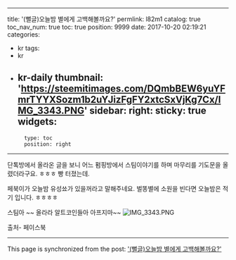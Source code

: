 
---
title: '(뻘글)오늘밤 별에게 고백해볼까요?'
permlink: l82m1
catalog: true
toc_nav_num: true
toc: true
position: 9999
date: 2017-10-20 02:19:21
categories:
- kr
tags:
- kr
- kr-daily
thumbnail: 'https://steemitimages.com/DQmbBEW6yuYFmrTYYXSozm1b2uYJizFgFY2xtcSxVjKg7Cx/IMG_3343.PNG'
sidebar:
    right:
        sticky: true
widgets:
    -
        type: toc
        position: right
---


단톡방에서 올라온 글을 보니 어느 펌핑방에서 스팀이야기를 하며 마무리를 기도문을 올렸더라구요. ㅎㅎㅎ 빵 터졌는데. 

페북이가 오늘밤 유성쑈가 있을꺼라고 말해주네요.  벌똥별에 소원을 빈다면 오늘밤은 적기 입니다. ㅎㅎㅎㅎ

스팀아 ~~ 올라라 
알트코인들아 아프지마~~
![IMG_3343.PNG](https://steemitimages.com/DQmbBEW6yuYFmrTYYXSozm1b2uYJizFgFY2xtcSxVjKg7Cx/IMG_3343.PNG)

출처- 페이스북

- - -

This page is synchronized from the post: ['(뻘글)오늘밤 별에게 고백해볼까요?'](https://steemit.com/@kingbit/l82m1)
